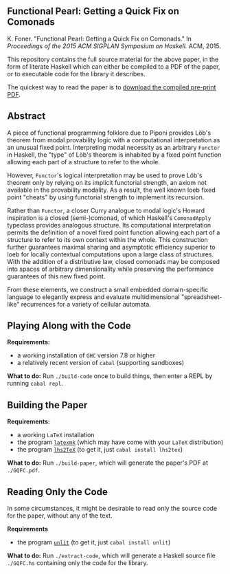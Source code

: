 Functional Pearl: Getting a Quick Fix on Comonads
-------------------------------------------------

K. Foner. "Functional  Pearl: Getting  a  Quick  Fix on Comonads." In *Proceedings of the 2015 ACM SIGPLAN Symposium on Haskell.*  ACM, 2015.

This repository contains the full source material for the above paper, in the form of literate Haskell which can either be compiled to a PDF of the paper, or to executable code for the library it describes.

The quickest way to read the paper is to [download the compiled pre-print PDF](https://github.com/kwf/GQFC/raw/master/GQFC.pdf).

## Abstract

A piece of functional programming folklore due to Piponi provides Löb's theorem from modal provability logic with a computational interpretation as an unusual fixed point. Interpreting modal necessity as an arbitrary `Functor` in Haskell, the "type" of Löb's theorem is inhabited by a fixed point function allowing each part of a structure to refer to the whole.

However, `Functor`'s logical interpretation may be used to prove Löb's theorem only by relying on its implicit functorial strength, an axiom not available in the provability modality. As a result, the well known loeb fixed point "cheats" by using functorial strength to implement its recursion.

Rather than `Functor`, a closer Curry analogue to modal logic's Howard inspiration is a closed (semi-)comonad, of which Haskell's `ComonadApply` typeclass provides analogous structure. Its computational interpretation permits the definition of a novel fixed point function allowing each part of a structure to refer to its own context within the whole. This construction further guarantees maximal sharing and asymptotic efficiency superior to loeb for locally contextual computations upon a large class of structures. With the addition of a distributive law, closed comonads may be composed into spaces of arbitrary dimensionality while preserving the performance guarantees of this new fixed point.

From these elements, we construct a small embedded domain-specific language to elegantly express and evaluate multidimensional "spreadsheet-like" recurrences for a variety of cellular automata.

## Playing Along with the Code

**Requirements:**
- a working installation of `GHC` version 7.8 or higher
- a relatively recent version of `cabal` (supporting sandboxes)

**What to do:**
Run `./build-code` once to build things, then enter a REPL by running `cabal repl`.

## Building the Paper

**Requirements:**
- a working `LaTeX` installation
- the program [`latexmk`](https://www.ctan.org/pkg/latexmk/?lang=en) (which may have come with your `LaTeX` distribution)
- the program [`lhs2TeX`](http://www.andres-loeh.de/lhs2tex) (to get it, just `cabal install lhs2tex`)

**What to do:**
Run `./build-paper`, which will generate the paper's PDF at `./GQFC.pdf`.

## Reading Only the Code

In some circumstances, it might be desirable to read only the source code for the paper, without any of the text.

**Requirements**
- the program [`unlit`](https://hackage.haskell.org/package/unlit) (to get it, just `cabal install unlit`)

**What to do:**
Run `./extract-code`, which will generate a Haskell source file `./GQFC.hs` containing only the code for the library.
